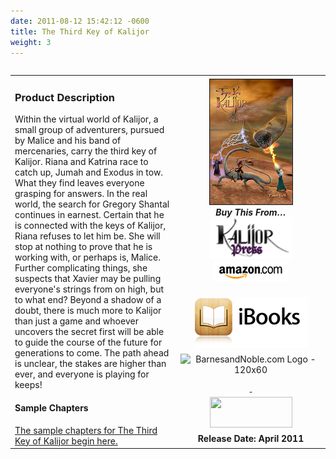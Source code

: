 ```yaml
---
date: 2011-08-12 15:42:12 -0600
title: The Third Key of Kalijor
weight: 3
---
```

<table width="100%" align="left">
<tbody>
<tr>
<td align="left">
<h3>Product Description</h3>
Within the virtual world of Kalijor, a small group of adventurers, pursued by Malice and his band of mercenaries, carry the third key of Kalijor. Riana and Katrina race to catch up, Jumah and Exodus in tow. What they find leaves everyone grasping for answers. In the real world, the search for Gregory Shantal continues in earnest. Certain that he is connected with the keys of Kalijor, Riana refuses to let him be. She will stop at nothing to prove that he is working with, or perhaps is, Malice. Further complicating things, she suspects that Xavier may be pulling everyone's strings from on high, but to what end? Beyond a shadow of a doubt, there is much more to Kalijor than just a game and whoever uncovers the secret first will be able to guide the course of the future for generations to come. The path ahead is unclear, the stakes are higher than ever, and everyone is playing for keeps!

<h4>Sample Chapters</h4>
<a title="Chapter 1" href="./chapter-1">The sample chapters for The Third Key of Kalijor begin here.</a></td>
<td align="center" width="225"><img src="/images/Third_Key_Cover.png" alt="" border="1" />

<div><strong><em>Buy This From&hellip;</em></strong></div>
<div style="padding-bottom: 6px;"><a href="http://www.lulu.com/product/paperback/the-third-key-of-kalijor/15529570?productTrackingContext=author_spotlight_967451_"><img src="/images/Kalijor_Press.png" alt="Buy From Us" border="0" /></a><br />
<a href="http://amzn.com/0578081555"><img src="/images/ShopAmazon.png" alt="Buy From Amazon" border="0"/></a>
</div>
<div style="padding-bottom: 6px;"><a href="http://itunes.apple.com/us/book/isbn9780578081557"><br />
<img src="/images/iBooks.png" alt="" /><br />
</a></div>
<div style="padding-bottom: 6px;">
<img src="http://ad.linksynergy.com/fs-bin/show?id=tBNt4D9O81A&amp;bids=229293.144&amp;subid=0&amp;type=4&amp;gridnum=6" alt="BarnesandNoble.com Logo - 120x60" border="0" /></div>
<div style="padding-bottom: 6px;"></div>
<div style="padding-bottom: 6px;"><a href="http://www.kobobooks.com/ebook/The-Third-Key-of-Kalijor/book-ExAIHNdsm0eiXbMu3FXGGg/page1.html?s=iUP_OxZsF0WqTCgAgb7PKg&amp;r=3" rel="attachment wp-att-872">&nbsp;</a></div>
<a href="http://www.kobobooks.com/ebook/The-Third-Key-of-Kalijor/book-ExAIHNdsm0eiXbMu3FXGGg/page1.html?s=iUP_OxZsF0WqTCgAgb7PKg&amp;r=3" rel="attachment wp-att-872"><img class="aligncenter size-full wp-image-872" title="Kobo" src="https://www.kalijor.com/wp-content/uploads/2011/08/Kobo2.gif" alt="" width="132" height="49" /></a>

<div style="padding-bottom: 6px;"></div>
<strong>Release Date: April 2011</strong></td>
</tr>
</tbody>
</table>
